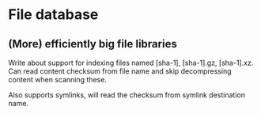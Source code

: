 # File database

## (More) efficiently big file libraries

Write about support for indexing files named [sha-1], [sha-1].gz, [sha-1].xz.
Can read content checksum from file name and skip decompressing content when
scanning these.

Also supports symlinks, will read the checksum from symlink destination name.
